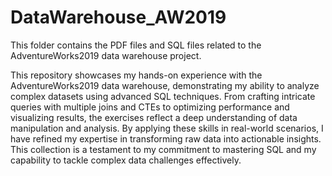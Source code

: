 # DataWarehouse_AW2019

This folder contains the PDF files and SQL files related to the AdventureWorks2019 data warehouse project.

This repository showcases my hands-on experience with the AdventureWorks2019 data warehouse, demonstrating my ability to analyze complex datasets using advanced SQL techniques. From crafting intricate queries with multiple joins and CTEs to optimizing performance and visualizing results, the exercises reflect a deep understanding of data manipulation and analysis.
By applying these skills in real-world scenarios, I have refined my expertise in transforming raw data into actionable insights. This collection is a testament to my commitment to mastering SQL and my capability to tackle complex data challenges effectively.
